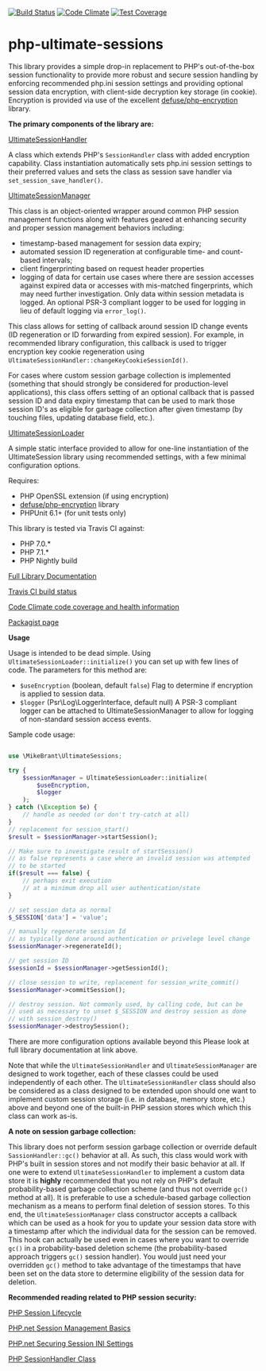 [![Build Status](https://travis-ci.org/mikecbrant/php-ultimate-sessions.svg?branch=master)](https://travis-ci.org/mikecbrant/php-ultimate-sessions)
[![Code Climate](https://codeclimate.com/github/mikecbrant/php-ultimate-sessions/badges/gpa.svg)](https://codeclimate.com/github/mikecbrant/php-ultimate-sessions)
[![Test Coverage](https://codeclimate.com/github/mikecbrant/php-ultimate-sessions/badges/coverage.svg)](https://codeclimate.com/github/mikecbrant/php-ultimate-sessions/coverage)

# php-ultimate-sessions

This library provides a simple drop-in replacement to PHP's out-of-the-box 
session functionality to provide more robust and secure session handling by 
enforcing recommended php.ini session settings and providing optional session 
data encryption, with client-side decryption key storage (in cookie). 
Encryption is provided via use of the excellent [defuse/php-encryption](https://github.com/defuse/php-encryption) library.

**The primary components of the library are:**

[UltimateSessionHandler](docs/MikeBrant-UltimateSessions-UltimateSessionHandler.md)

A class which extends PHP's `SessionHandler` class with added encryption
capability. Class instantiation automatically sets php.ini session settings
to their preferred values and sets the class as session save handler via
`set_session_save_handler()`.

[UltimateSessionManager](doc/MikeBrant-UltimateSessions-UltimateSessionManager.md)

This class is an object-oriented wrapper around common PHP session management
functions along with features geared at enhancing security
and proper session management behaviors including:
- timestamp-based management for session data expiry;
- automated session ID regeneration at configurable time- and count-based
intervals;
- client fingerprinting based on request header properties
- logging of data for certain use cases where there are session accesses
against expired data or accesses with mis-matched fingerprints, which may
need further investigation. Only data within session metadata is logged.
An optional PSR-3 compliant logger to be used for logging in lieu of
default logging via `error_log()`.

This class allows for setting of callback around session ID change events
(ID regeneration or ID forwarding from expired session). For example, in
recommended library configuration, this callback is used to trigger
encryption key cookie regeneration using
`UltimateSessionHandler::changeKeyCookieSessionId()`.

For cases where custom session garbage collection is implemented
(something that should strongly be considered for production-level
applications), this class offers setting of an optional callback that
is passed session ID and data expiry timestamp that can be used to mark
those session ID's as eligible for garbage collection after given
timestamp (by touching files, updating database field, etc.).

[UltimateSessionLoader](doc/)

A simple static interface provided to allow for one-line instantiation of
the UltimateSession library using recommended settings, with a few minimal
configuration options.

Requires:
- PHP OpenSSL extension (if using encryption)
- [defuse/php-encryption](https://github.com/defuse/php-encryption) library
- PHPUnit 6.1+ (for unit tests only)

This library is tested via Travis CI against:
- PHP 7.0.*
- PHP 7.1.*
- PHP Nightly build

[Full Library Documentation](docs/UltimateSession.md)

[Travis CI build status](https://travis-ci.org/mikecbrant/php-ultimate-sessions)

[Code Climate code coverage and health information](https://codeclimate.com/github/mikecbrant/php-ultimate-sessions)

[Packagist page](https://packagist.org/packages/mikecbrant/php-ultimate-sessions)


**Usage**

Usage is intended to be dead simple.  Using 
`UltimateSessionLoader::initialize()` you can 
set up with few lines of code. The parameters for this method are:

- `$useEncryption` (boolean, default `false`) Flag to determine if encryption
 is applied to session data.
- `$logger` (Psr\Log\LoggerInterface, default null) A PSR-3 compliant logger 
can be attached to UltimateSessionManager to allow for logging of 
non-standard session access events.

Sample code usage:

```php

use \MikeBrant\UltimateSessions;

try {
    $sessionManager = UltimateSessionLoader::initialize(
        $useEncryption,
        $logger
    );
} catch (\Exception $e) {
    // handle as needed (or don't try-catch at all)
}
// replacement for session_start()
$result = $sessionManager->startSession();

// Make sure to investigate result of startSession()
// as false represents a case where an invalid session was attempted
// to be started
if($result === false) {
    // perhaps exit execution
    // at a minimum drop all user authentication/state
}

// set session data as normal
$_SESSION['data'] = 'value';

// manually regenerate session Id
// as typically done around authentication or privelege level change
$sessionManager->regenerateId();

// get session ID
$sessionId = $sessionManager->getSessionId();

// close session to write, replacement for session_write_commit()
$sessionManager->commitSession();

// destroy session. Not commonly used, by calling code, but can be
// used as necessary to unset $_SESSION and destroy session as done
// with session_destroy()
$sessionManager->destroySession();
```

There are more configuration options available beyond this Please look at 
full library documentation at link above.

Note that while the `UltimateSessionHandler` and `UltimateSessionManager` are
designed to work together, each of these classes could be used independently 
of each other.  The `UltimateSessionHandler` class should also be considered
as a class designed to be extended upon should one want to implement custom
session storage (i.e. in database, memory store, etc.) above and beyond 
one of the built-in PHP session stores which which this class can work as-is.

**A note on session garbage collection:**


This library does not perform session garbage collection or override default
`SassionHandler::gc()` behavior at all.  As such, this class would work with
PHP's built in session stores and not modify their basic behavior at all. If one were to extend `UltimateSessionHandler` to implement a custom data 
store it is **highly** recommended that you not rely on PHP's default probability-based garbage collection scheme (and thus not override `gc()` 
method at all).  It is preferable to use a schedule-based garbage collection
mechanism as a means to perform final deletion of session stores.  To this 
end, the `UltimateSessionManager` class constructor accepts a callback 
which can be used as a hook for you to update your session data store with 
a timestamp after which the individual data for the session can be removed.
This hook can actually be used even in cases where you want to override 
`gc()` in a probability-based deletion scheme (the probability-based 
approach triggers `gc()` session handler).  You would just need your 
overridden `gc()` method to take advantage of the timestamps that have 
been set on the data store to determine eligibility of the session data 
for deletion.
   
**Recommended reading related to PHP session security:**

[PHP Session Lifecycle](https://gist.github.com/mindplay-dk/623bdd50c1b4c0553cd3)

[PHP.net Session Management Basics](http://php.net/manual/en/features.session.security.management.php)

[PHP.net Securing Session INI Settings](http://php.net/manual/en/session.security.ini.php)

[PHP SessionHandler Class](http://php.net/manual/en/class.sessionhandler.php)